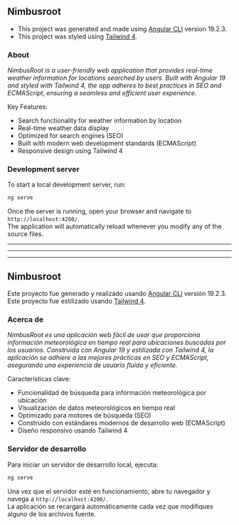 ## Nimbusroot

- This project was generated and made using [Angular CLI](https://github.com/angular/angular-cli) version 19.2.3.
- This project was styled using [Tailwind 4](https://tailwindcss.com/).

### About

_NimbusRoot is a user-friendly web application that provides real-time weather information for locations searched by users. Built with Angular 19 and styled with Tailwind 4, the app adheres to best practices in SEO and ECMAScript, ensuring a seamless and efficient user experience._

Key Features:

- Search functionality for weather information by location
- Real-time weather data display
- Optimized for search engines (SEO)
- Built with modern web development standards (ECMAScript)
- Responsive design using Tailwind 4

### Development server

To start a local development server, run:

```bash
ng serve
```

Once the server is running, open your browser and navigate to `http://localhost:4200/`.\
The application will automatically reload whenever you modify any of the source files.

---

---

---

## Nimbusroot

Este proyecto fue generado y realizado usando [Angular CLI](https://github.com/angular/angular-cli) versión 19.2.3.
Este proyecto fue estilizado usando [Tailwind 4](https://tailwindcss.com/).

### Acerca de

_NimbusRoot es una aplicación web fácil de usar que proporciona información meteorológica en tiempo real para ubicaciones buscadas por los usuarios. Construida con Angular 19 y estilizada con Tailwind 4, la aplicación se adhiere a las mejores prácticas en SEO y ECMAScript, asegurando una experiencia de usuario fluida y eficiente._

Características clave:

- Funcionalidad de búsqueda para información meteorológica por ubicación
- Visualización de datos meteorológicos en tiempo real
- Optimizado para motores de búsqueda (SEO)
- Construido con estándares modernos de desarrollo web (ECMAScript)
- Diseño responsivo usando Tailwind 4

### Servidor de desarrollo

Para iniciar un servidor de desarrollo local, ejecuta:

```bash
ng serve
```

Una vez que el servidor esté en funcionamiento, abre tu navegador y navega a `http://localhost:4200/`.\
La aplicación se recargará automáticamente cada vez que modifiques alguno de los archivos fuente.
